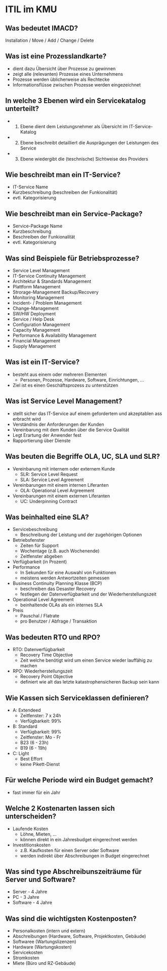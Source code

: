 # ITIL im KMU

## Was bedeutet IMACD?
Installation / Move / Add / Change / Delete

## Was ist eine Prozesslandkarte?
* dient dazu Übersicht über Prozesse zu gewinnen
* zeigt alle (relevanten) Prozesse eines Unternehmens
* Prozesse werden üblicherweise als Rechtecke
* Informationsflüsse zwischen Prozesse werden eingezeichnet

## In welche 3 Ebenen wird ein Servicekatalog unterteilt?
* 1. Ebene dient dem Leistungsnehmer als Übersicht im IT-Service-Katalog
* 2. Ebene beschreibt detailliert die Ausprägungen der Leistungen des Service
* 3. Ebene wiedergibt die (teschnische) Sichtweise des Providers

## Wie beschreibt man ein IT-Service?
* IT-Service Name
* Kurzbeschreibung (beschreiben der Funkionalität)
* evtl. Kategorisierung

## Wie beschreibt man ein Service-Package?
* Service-Package Name
* Kurzbeschreibung
* Beschreiben der Funkionalität
* evtl. Kategorisierung

## Was sind Beispiele für Betriebsprozesse?
* Service Level Management
* IT-Service Continuity Management
* Architektur & Standards Management
* Plattform Management
* Strorage-Management Backup/Recovery
* Monitoring Management
* Incident- / Problem Management
* Change-Management
* SW/HW Deployment
* Service / Help Desk
* Configuration Management
* Capacity Management
* Performance & Availability Management
* Financial Management
* Supply Management

## Was ist ein IT-Service?
* besteht aus einem oder mehreren Elementen
    * Personen, Prozesse, Hardware, Software, Einrichtungen, ...
* Ziel ist es einen Geschäftsprozess zu unterstützen

## Was ist Service Level Management?
* stellt sicher das IT-Service auf einem gefordertem und akzeptablen ass erbracht wird
* Verständnis der Anforderungen der Kunden
* Vereinbarung mit dem Kunden über die Service Qualität
* Legt Erartung der Anwender fest
* Rapportierung über Dienste

## Was beuten die Begriffe OLA, UC, SLA und SLR?
* Vereinbarung mit internem oder externem Kunde
    * SLR: Service Level Request
    * SLA: Service Level Agreement
* Vereinbarungen mit einem internen Liferanten
    * OLA: Operational Level Argreement
* Vereinbarungen mit einem externen Liferanten
    * UC: Underpinning Contract

## Was beinhalted eine SLA?
* Servicebeschreibung
    * Beschreibung der Leistung und der zugehörigen Optionen
* Betriebsfenster
    * Zeiten für Support
    * Wochentage (z.B. auch Wochenende)
    * Zeitfenster abgeben
* Verfügbarkeit (in Prozent)
* Performance
    * In Sekunden für eine Auswahl von Funktionen
    * meistens werden Antwortzeiten gemessen
* Business Continuity Planning Klasse (BCP)
    * beschreiben das Desaster Recovery
    * festlegen der Datenverfügbarkeit und der Wiederherstellungszeit
* Operational Level Agreement
    * beinhaltende OLAs als ein internes SLA
* Preis
    * Pauschal / Flatrate
    * pro Benutzer / Abfrage / Transaktion

## Was bedeuten RTO und RPO?
* RTO: Datenverfügbarkeit
    * Recovery Time Objective
    * Zeit welche benötigt wird um einen Service wieder lauffähig zu machen
* RPO: Wiederherstellungszeit
    * Recovery Point Objective
    * definiert wie alt das letzte katastrophensicheren Backup sein kann

## Wie Kassen sich Serviceklassen definieren?
* A: Extendeed
    * Zeitfenster: 7 x 24h
    * Verfügbarkeit: 99%
* B: Standard
    * Verfügbarkeit: 99%
    * Zeitfenster: Mo - Fr
    * B23 (6 - 23h)
    * B19 (6 - 19h)
* C: Light
    * Best Effort
    * keine Pikett-Dienst

## Für welche Periode wird ein Budget gemacht?
* fast immer für ein Jahr

## Welche 2 Kostenarten lassen sich unterscheiden?
* Laufende Kosten
    * Löhne, Mieten, ...
    * können direkt in ein Jahresbudget eingerechnet werden
* Investitionskosten
    * z.B. Kaufkosten für einen Server oder Software
    * werden indirekt über Abschreibungen in Budget eingerechnet

## Was sind type Abschreibunszeiträume für Server und Software?
* Server - 4 Jahre
* PC - 3 Jahre
* Software - 4 Jahre

## Was sind die wichtigsten Kostenposten?
* Personalkosten (intern und extern)
* Abschreibungen (Hardware, Software, Projektkosten, Gebäude)
* Softwaree (Wartungslizenzen)
* Hardware (Wartungskosten)
* Servicekosten
* Stromkosten
* Miete (Büro und RZ-Gebäude)

